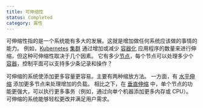 ```yaml
---
title: 可伸缩性
status: Completed
category: 属性
---
```


可伸缩性指的是一个系统能有多大的发展。这就是增加做任何系统应该做的事情的能力。
例如，[Kubernetes](/zh-cn/kubernetes/) [集群](/zh/cluster/) 通过增加或减少 [容器化](/zh-cn/containerization/) 应用程序的数量来进行伸缩，但这种可伸缩性取决于几个因素。
它有多少[节点](/nodes/)，每个节点可以处理多少个[容器](/zh-cn/container/)，控制平面可以支持多少条记录和操作？

可伸缩的系统使添加更多容量更容易。主要有两种缩放方法。
一方面，有 [水平伸缩](/horizontal_scaling/) 添加更多节点来处理增加的负载。
相比之下，在 [垂直伸缩](/vertical_scaling/) 中，单个节点的功能更强大，可以执行更多事务（例如，通过向单个机器添加更多内存或 CPU）。
可伸缩的系统能够轻松更改并满足用户需求。
